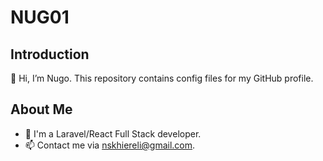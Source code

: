 # NUG01

## Introduction
👋 Hi, I’m Nugo. This repository contains config files for my GitHub profile.

## About Me
- 👀 I'm a Laravel/React Full Stack developer.
- 📫 Contact me via nskhiereli@gmail.com.
